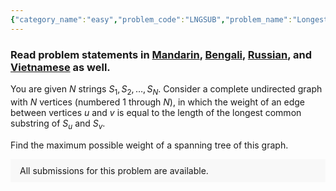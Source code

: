 ```yaml
---
{"category_name":"easy","problem_code":"LNGSUB","problem_name":"Longest Spanning Substrings","problemComponents":{"constraints":"- $1 \\leq T \\leq 100$\n- $1 \\leq N \\leq 100$\n- for each valid $i$, $S_i$ contains only lowercase English letters\n- the sum of lengths of all strings over all test cases does not exceed $5 \\cdot 10^5$\n","constraintsState":true,"subtasks":"**Subtask #1 (10 points):** the sum of lengths of all strings over all test cases does not exceed $5 \\cdot 10^2$\n\n**Subtask #2 (20 points):** the sum of lengths of all strings over all test cases does not exceed $5 \\cdot 10^3$\n\n**Subtask #3 (70 points):** original constraints\n","subtasksState":true,"inputFormat":"- The first line of the input contains a single integer $T$ denoting the number of test cases. The description of $T$ test cases follows.\n- The first line of each test case contains a single integer $N$.\n- $N$ lines follow. For each valid $i$, the $i$-th of these lines contains a single string $S_i$.\n","inputFormatState":true,"outputFormat":"For each test case, print a single line containing one integer --- the maximum weight of a spanning tree.\n","outputFormatState":true,"sampleTestCases":{"0":{"id":1,"input":"3\n3\nbbcab\naa\naab\n3\nbbc\nbcaa\nabb\n3\naa\nacc\nabbca\n","output":"4\n4\n2\n","explanation":"**Example case 1:** The strings $S_2, S_3$ have a longest common substring with length $2$, and the strings $S_1, S_3$ have a longest common substring with length $2$. The spanning tree which contains the edges $(2,3)$ and $(1,3)$ has the maximum weight $4$.\n","isDeleted":false}}},"video_editorial_url":"","languages_supported":{"0":"CPP14","1":"C","2":"JAVA","3":"PYTH 3.6","4":"CPP17","5":"PYTH","6":"PYP3","7":"CS2","8":"ADA","9":"PYPY","10":"TEXT","11":"PAS fpc","12":"NODEJS","13":"RUBY","14":"PHP","15":"GO","16":"HASK","17":"TCL","18":"PERL","19":"SCALA","20":"LUA","21":"kotlin","22":"BASH","23":"JS","24":"LISP sbcl","25":"rust","26":"PAS gpc","27":"BF","28":"CLOJ","29":"R","30":"D","31":"CAML","32":"FORT","33":"ASM","34":"swift","35":"FS","36":"WSPC","37":"LISP clisp","38":"SQL","39":"SCM guile","40":"PERL6","41":"ERL","42":"CLPS","43":"ICK","44":"NICE","45":"PRLG","46":"ICON","47":"COB","48":"SCM chicken","49":"PIKE","50":"SCM qobi","51":"ST","52":"SQLQ","53":"NEM"},"max_timelimit":1,"source_sizelimit":50000,"problem_author":"theoneyouwant","problem_tester":"","date_added":"25-08-2021","tags":{"0":"theoneyouwant"},"problem_difficulty_level":"Easy-Medium","best_tag":"","editorial_url":"","time":{"view_start_date":1630170002,"submit_start_date":1630170002,"visible_start_date":1630170002,"end_date":1735669800},"is_direct_submittable":false,"problemDiscussURL":"https://discuss.codechef.com/search?q=LNGSUB","is_proctored":false,"visitedContests":{},"layout":"problem"}
---
```

### Read problem statements in [Mandarin](https://www.codechef.com/download/translated/LTIME99/mandarin/LNGSUB.pdf), [Bengali](https://www.codechef.com/download/translated/LTIME99/bengali/LNGSUB.pdf), [Russian](https://www.codechef.com/download/translated/LTIME99/russian/LNGSUB.pdf), and [Vietnamese](https://www.codechef.com/download/translated/LTIME99/vietnamese/LNGSUB.pdf) as well.

You are given $N$ strings $S_1, S_2, \ldots, S_N$. Consider a complete undirected graph with $N$ vertices (numbered $1$ through $N$), in which the weight of an edge between vertices $u$ and $v$ is equal to the length of the longest common substring of $S_u$ and $S_v$.

Find the maximum possible weight of a spanning tree of this graph.

<aside style='background: #f8f8f8;padding: 10px 15px;'><div>All submissions for this problem are available.</div></aside>